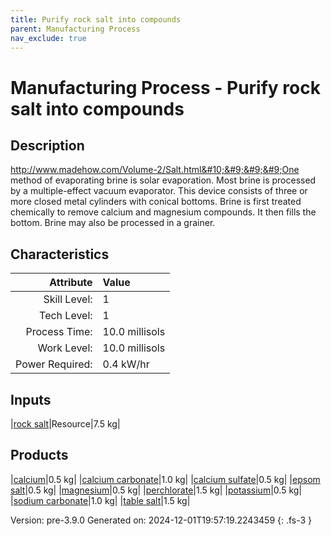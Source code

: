 ```yaml
---
title: Purify rock salt into compounds
parent: Manufacturing Process
nav_exclude: true
---
```

# Manufacturing Process - Purify rock salt into compounds

## Description
 http://www.madehow.com/Volume-2/Salt.html&#10;&#9;&#9;&#9;One method of evaporating brine is solar evaporation.&#10;&#9;&#9;&#9;Most brine is processed by a multiple-effect vacuum evaporator.&#10;&#9;&#9;&#9;This device consists of three or more closed metal cylinders with conical bottoms.&#10;&#9;&#9;&#9;Brine is first treated chemically to remove calcium and magnesium compounds.&#10;&#9;&#9;&#9;It then fills the bottom.&#10;&#9;&#9;&#9;Brine may also be processed in a grainer.&#10;&#9;&#9;

## Characteristics

| Attribute      | Value |
|--------:|:------|
|Skill Level:|1|
|Tech Level:|1|
|Process Time:|10.0 millisols|
|Work Level:|10.0 millisols|
|Power Required:|0.4 kW/hr|

## Inputs

|[rock salt](../resource/rock-salt.html)|Resource|7.5 kg|

## Products

|[calcium](../resource/calcium.html)|0.5 kg|
|[calcium carbonate](../resource/calcium-carbonate.html)|1.0 kg|
|[calcium sulfate](../resource/calcium-sulfate.html)|0.5 kg|
|[epsom salt](../resource/epsom-salt.html)|0.5 kg|
|[magnesium](../resource/magnesium.html)|0.5 kg|
|[perchlorate](../resource/perchlorate.html)|1.5 kg|
|[potassium](../resource/potassium.html)|0.5 kg|
|[sodium carbonate](../resource/sodium-carbonate.html)|1.0 kg|
|[table salt](../resource/table-salt.html)|1.5 kg|


Version: pre-3.9.0 Generated on: 2024-12-01T19:57:19.2243459
{: .fs-3 }

